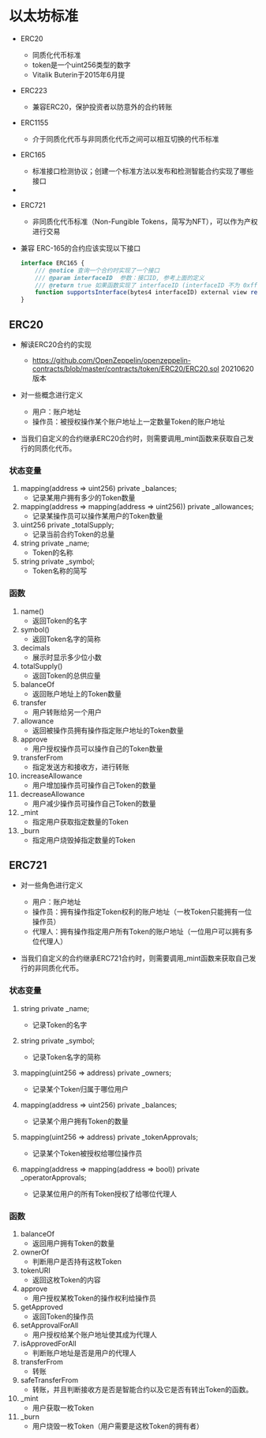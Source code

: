 # 以太坊标准
- ERC20 
    - 同质化代币标准
    - token是一个uint256类型的数字
    - Vitalik Buterin于2015年6月提

- ERC223
    - 兼容ERC20，保护投资者以防意外的合约转账

- ERC1155
    - 介于同质化代币与非同质化代币之间可以相互切换的代币标准

- ERC165 
    - 标准接口检测协议；创建一个标准方法以发布和检测智能合约实现了哪些接口

- 

- ERC721 
    - 非同质化代币标准（Non-Fungible Tokens，简写为NFT），可以作为产权进行交易



- 兼容 ERC-165的合约应该实现以下接口
    ```js
    interface ERC165 {
        /// @notice 查询一个合约时实现了一个接口
        /// @param interfaceID  参数：接口ID, 参考上面的定义
        /// @return true 如果函数实现了 interfaceID (interfaceID 不为 0xffffffff )返回true, 否则为 false
        function supportsInterface(bytes4 interfaceID) external view returns (bool);
    }
    ```

## ERC20
- 解读ERC20合约的实现 
    - https://github.com/OpenZeppelin/openzeppelin-contracts/blob/master/contracts/token/ERC20/ERC20.sol 20210620版本

- 对一些概念进行定义
    - 用户：账户地址
    - 操作员：被授权操作某个账户地址上一定数量Token的账户地址

- 当我们自定义的合约继承ERC20合约时，则需要调用_mint函数来获取自己发行的同质化代币。

### 状态变量
1. mapping(address => uint256) private _balances; 
    - 记录某用户拥有多少的Token数量
2. mapping(address => mapping(address => uint256)) private _allowances;  
    - 记录某操作员可以操作某用户的Token数量
3. uint256 private _totalSupply; 
    - 记录当前合约Token的总量
4. string private _name;
    - Token的名称
5. string private _symbol;
    - Token名称的简写

### 函数
1. name()
    - 返回Token的名字
2. symbol()
    - 返回Token名字的简称
3. decimals
    - 展示时显示多少位小数
4. totalSupply()
    - 返回Token的总供应量
5. balanceOf
    - 返回账户地址上的Token数量
6. transfer
    - 用户转账给另一个用户
7. allowance
    - 返回被操作员拥有操作指定账户地址的Token数量
8. approve
    - 用户授权操作员可以操作自己的Token数量
9. transferFrom
    - 指定发送方和接收方，进行转账
10. increaseAllowance
    - 用户增加操作员可操作自己Token的数量
11. decreaseAllowance
    - 用户减少操作员可操作自己Token的数量
12. _mint
    - 指定用户获取指定数量的Token
13. _burn
    - 指定用户烧毁掉指定数量的Token


## ERC721
- 对一些角色进行定义
    - 用户：账户地址
    - 操作员：拥有操作指定Token权利的账户地址（一枚Token只能拥有一位操作员）
    - 代理人：拥有操作指定用户所有Token的账户地址（一位用户可以拥有多位代理人）

- 当我们自定义的合约继承ERC721合约时，则需要调用_mint函数来获取自己发行的非同质化代币。

### 状态变量
1. string private _name;
    - 记录Token的名字
2. string private _symbol;
    - 记录Token名字的简称

3. mapping(uint256 => address) private _owners;
    - 记录某个Token归属于哪位用户

4. mapping(address => uint256) private _balances;
    - 记录某个用户拥有Token的数量

5. mapping(uint256 => address) private _tokenApprovals;
    - 记录某个Token被授权给哪位操作员

6. mapping(address => mapping(address => bool)) private _operatorApprovals;
    - 记录某位用户的所有Token授权了给哪位代理人

### 函数
1. balanceOf
    - 返回用户拥有Token的数量
2. ownerOf
    - 判断用户是否持有这枚Token
3. tokenURI
    - 返回这枚Token的内容
4. approve
    - 用户授权某枚Token的操作权利给操作员
5. getApproved
    - 返回Token的操作员
6. setApprovalForAll
    - 用户授权给某个账户地址使其成为代理人
7. isApprovedForAll
    - 判断账户地址是否是用户的代理人
8. transferFrom
    - 转账
9. safeTransferFrom
    - 转账，并且判断接收方是否是智能合约以及它是否有转出Token的函数。
10. _mint
    - 用户获取一枚Token
11. _burn
    - 用户烧毁一枚Token（用户需要是这枚Token的拥有者）